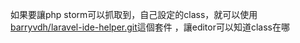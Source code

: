 如果要讓php storm可以抓取到，自己設定的class，就可以使用[barryvdh/laravel-ide-helper.git](https://github.com/barryvdh/laravel-ide-helper)這個套件
，讓editor可以知道class在哪


